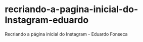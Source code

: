 # recriando-a-pagina-inicial-do-Instagram-eduardo
 Recriando a página inicial do Instagram - Eduardo Fonseca
